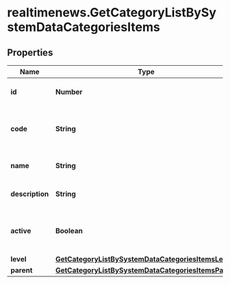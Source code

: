 # realtimenews.GetCategoryListBySystemDataCategoriesItems

## Properties

Name | Type | Description | Notes
------------ | ------------- | ------------- | -------------
**id** | **Number** | Identifier of the category. | [optional] 
**code** | **String** | Code commonly used for this category. | [optional] 
**name** | **String** | Name of the category. | [optional] 
**description** | **String** | Description of the category. | [optional] 
**active** | **Boolean** | Indicates whether this category is active. | [optional] 
**level** | [**GetCategoryListBySystemDataCategoriesItemsLevel**](GetCategoryListBySystemDataCategoriesItemsLevel.md) |  | [optional] 
**parent** | [**GetCategoryListBySystemDataCategoriesItemsParent**](GetCategoryListBySystemDataCategoriesItemsParent.md) |  | [optional] 


